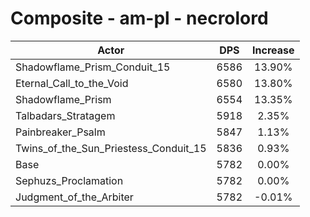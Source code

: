 # Composite - am-pl - necrolord
| Actor | DPS | Increase |
|---|:---:|:---:|
|Shadowflame_Prism_Conduit_15|6586|13.90%|
|Eternal_Call_to_the_Void|6580|13.80%|
|Shadowflame_Prism|6554|13.35%|
|Talbadars_Stratagem|5918|2.35%|
|Painbreaker_Psalm|5847|1.13%|
|Twins_of_the_Sun_Priestess_Conduit_15|5836|0.93%|
|Base|5782|0.00%|
|Sephuzs_Proclamation|5782|0.00%|
|Judgment_of_the_Arbiter|5782|-0.01%|
